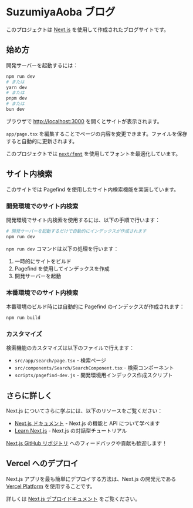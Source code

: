 # SuzumiyaAoba ブログ

このプロジェクトは [Next.js](https://nextjs.org/) を使用して作成されたブログサイトです。

## 始め方

開発サーバーを起動するには：

```bash
npm run dev
# または
yarn dev
# または
pnpm dev
# または
bun dev
```

ブラウザで [http://localhost:3000](http://localhost:3000) を開くとサイトが表示されます。

`app/page.tsx` を編集することでページの内容を変更できます。ファイルを保存すると自動的に更新されます。

このプロジェクトでは [`next/font`](https://nextjs.org/docs/basic-features/font-optimization) を使用してフォントを最適化しています。

## サイト内検索

このサイトでは Pagefind を使用したサイト内検索機能を実装しています。

### 開発環境でのサイト内検索

開発環境でサイト内検索を使用するには、以下の手順で行います：

```bash
# 開発サーバーを起動するだけで自動的にインデックスが作成されます
npm run dev
```

`npm run dev` コマンドは以下の処理を行います：

1. 一時的にサイトをビルド
2. Pagefind を使用してインデックスを作成
3. 開発サーバーを起動

### 本番環境でのサイト内検索

本番環境のビルド時には自動的に Pagefind のインデックスが作成されます：

```bash
npm run build
```

### カスタマイズ

検索機能のカスタマイズは以下のファイルで行えます：

- `src/app/search/page.tsx` - 検索ページ
- `src/components/Search/SearchComponent.tsx` - 検索コンポーネント
- `scripts/pagefind-dev.js` - 開発環境用インデックス作成スクリプト

## さらに詳しく

Next.js についてさらに学ぶには、以下のリソースをご覧ください：

- [Next.js ドキュメント](https://nextjs.org/docs) - Next.js の機能と API について学べます
- [Learn Next.js](https://nextjs.org/learn) - Next.js の対話型チュートリアル

[Next.js GitHub リポジトリ](https://github.com/vercel/next.js/) へのフィードバックや貢献も歓迎します！

## Vercel へのデプロイ

Next.js アプリを最も簡単にデプロイする方法は、Next.js の開発元である
[Vercel Platform](https://vercel.com/new?utm_medium=default-template&filter=next.js&utm_source=create-next-app&utm_campaign=create-next-app-readme) を使用することです。

詳しくは [Next.js デプロイドキュメント](https://nextjs.org/docs/deployment) をご覧ください。
